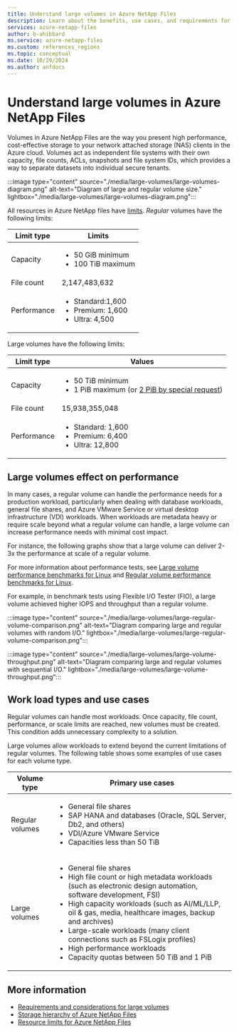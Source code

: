 ```yaml
---
title: Understand large volumes in Azure NetApp Files 
description: Learn about the benefits, use cases, and requirements for using large volumes in Azure NetApp Files. 
services: azure-netapp-files
author: b-ahibbard
ms.service: azure-netapp-files
ms.custom: references_regions
ms.topic: conceptual
ms.date: 10/29/2024
ms.author: anfdocs
---
```

# Understand large volumes in Azure NetApp Files 

Volumes in Azure NetApp Files are the way you present high performance, cost-effective storage to your network attached storage (NAS) clients in the Azure cloud. Volumes act as independent file systems with their own capacity, file counts, ACLs, snapshots and file system IDs, which provides a way to separate datasets into individual secure tenants.

:::image type="content" source="./media/large-volumes/large-volumes-diagram.png" alt-text="Diagram of large and regular volume size." lightbox="./media/large-volumes/large-volumes-diagram.png":::

All resources in Azure NetApp files have [limits](azure-netapp-files-resource-limits.md). _Regular_ volumes have the following limits: 

| Limit type | Limits | 
| - | - | 
| Capacity | <ul><li>50 GiB minimum</li><li>100 TiB maximum</li></ul> |
| File count | 2,147,483,632 |
| Performance | <ul><li>Standard:1,600</li><li>Premium: 1,600</li><li>Ultra: 4,500</li></ul> |

Large volumes have the following limits: 

| Limit type | Values | 
| - | - | 
| Capacity | <ul><li>50 TiB minimum</li><li>1 PiB maximum (or [2 PiB by special request](azure-netapp-files-resource-limits.md#request-limit-increase))</li></ul> |
| File count | 15,938,355,048 |
| Performance | <ul><li>Standard: 1,600</li><li>Premium: 6,400</li><li>Ultra: 12,800</li></ul> |


## Large volumes effect on performance 

In many cases, a regular volume can handle the performance needs for a production workload, particularly when dealing with database workloads, general file shares, and Azure VMware Service or virtual desktop infrastructure (VDI) workloads. When workloads are metadata heavy or require scale beyond what a regular volume can handle, a large volume can increase performance needs with minimal cost impact.

For instance, the following graphs show that a large volume can deliver 2-3x the performance at scale of a regular volume.

For more information about performance tests, see [Large volume performance benchmarks for Linux](performance-large-volumes-linux.md) and [Regular volume performance benchmarks for Linux](performance-benchmarks-linux.md).

For example, in benchmark tests using Flexible I/O Tester (FIO), a large volume achieved higher IOPS and throughput than a regular volume.

:::image type="content" source="./media/large-volumes/large-regular-volume-comparison.png" alt-text="Diagram comparing large and regular volumes with random I/O." lightbox="./media/large-volumes/large-regular-volume-comparison.png":::

:::image type="content" source="./media/large-volumes/large-volume-throughput.png" alt-text="Diagram comparing large and regular volumes with sequential I/O." lightbox="./media/large-volumes/large-volume-throughput.png":::

## Work load types and use cases

Regular volumes can handle most workloads. Once capacity, file count, performance, or scale limits are reached, new volumes must be created. This condition adds unnecessary complexity to a solution.

Large volumes allow workloads to extend beyond the current limitations of regular volumes. The following table shows some examples of use cases for each volume type.

| Volume type | Primary use cases | 
| - | -- |
| Regular volumes | <ul><li>General file shares</li><li>SAP HANA and databases (Oracle, SQL Server, Db2, and others)</li><li>VDI/Azure VMware Service</li><li>Capacities less than 50 TiB</li></ul> |
| Large volumes | <ul><li>General file shares</li><li>High file count or high metadata workloads (such as electronic design automation, software development, FSI)</li><li>High capacity workloads (such as AI/ML/LLP, oil & gas, media, healthcare images, backup and archives)</li><li>Large-scale workloads (many client connections such as FSLogix profiles)</li><li>High performance workloads</li><li>Capacity quotas between 50 TiB and 1 PiB</li></ul> |

## More information

* [Requirements and considerations for large volumes](large-volumes-requirements-considerations.md)
* [Storage hierarchy of Azure NetApp Files](azure-netapp-files-understand-storage-hierarchy.md)
* [Resource limits for Azure NetApp Files](azure-netapp-files-resource-limits.md)
